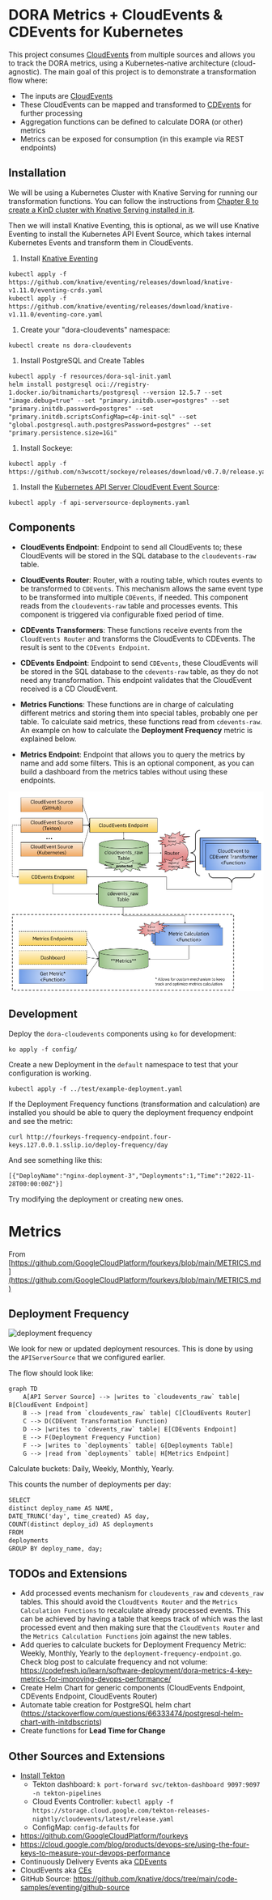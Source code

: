 # DORA Metrics + CloudEvents & CDEvents for Kubernetes

This project consumes [CloudEvents](https://cloudevents.io) from multiple sources and allows you to track the DORA metrics, using  a Kubernetes-native architecture (cloud-agnostic).
The main goal of this project is to demonstrate a transformation flow where:
- The inputs are [CloudEvents](https://cloudevents.io)
- These CloudEvents can be mapped and transformed to [CDEvents](https://cdevents.dev) for further processing
- Aggregation functions can be defined to calculate DORA (or other) metrics
- Metrics can be exposed for consumption (in this example via REST endpoints)


## Installation

We will be using a Kubernetes Cluster with Knative Serving for running our transformation functions. You can follow the instructions from [Chapter 8 to create a KinD cluster with Knative Serving installed in it](). 

Then we will install Knative Eventing, this is optional, as we will use Knative Eventing to install the Kubernetes API Event Source, which takes internal Kubernetes Events and transform them in CloudEvents.


1. Install [Knative Eventing](https://knative.dev/docs/install/yaml-install/eventing/install-eventing-with-yaml/)
```
kubectl apply -f https://github.com/knative/eventing/releases/download/knative-v1.11.0/eventing-crds.yaml
kubectl apply -f https://github.com/knative/eventing/releases/download/knative-v1.11.0/eventing-core.yaml
```

1. Create your "dora-cloudevents" namespace: 
```
kubectl create ns dora-cloudevents
```

1. Install PostgreSQL and Create Tables
```
kubectl apply -f resources/dora-sql-init.yaml
helm install postgresql oci://registry-1.docker.io/bitnamicharts/postgresql --version 12.5.7 --set "image.debug=true" --set "primary.initdb.user=postgres" --set "primary.initdb.password=postgres" --set "primary.initdb.scriptsConfigMap=c4p-init-sql" --set "global.postgresql.auth.postgresPassword=postgres" --set "primary.persistence.size=1Gi"
```


1. Install Sockeye: 

```
kubectl apply -f https://github.com/n3wscott/sockeye/releases/download/v0.7.0/release.yaml
```

1. Install the [Kubernetes API Server CloudEvent Event Source](https://knative.dev/docs/eventing/sources/apiserversource/getting-started/#create-an-apiserversource-object): 
```
kubectl apply -f api-serversource-deployments.yaml
```


## Components

- **CloudEvents Endpoint**: Endpoint to send all CloudEvents to; these CloudEvents will be stored in the SQL database to the `cloudevents-raw` table. 

- **CloudEvents Router**: Router, with a routing table, which routes events to be transformed to `CDEvents`. This mechanism allows the same event type to be transformed into multiple `CDEvents`, if needed. This component reads from the `cloudevents-raw` table and processes events. This component is triggered via configurable fixed period of time. 

- **CDEvents Transformers**: These functions receive events from the `CloudEvents Router`  and transforms the CloudEvents to CDEvents. The result is sent to the `CDEvents Endpoint`. 


- **CDEvents Endpoint**: Endpoint to send `CDEvents`, these CloudEvents will be stored in the SQL database to the `cdevents-raw` table, as they do not need any transformation. This endpoint validates that the CloudEvent received is a CD CloudEvent. 

- **Metrics Functions**: These functions are in charge of calculating different metrics and storing them into special tables, probably one per table. To calculate said metrics, these functions read from `cdevents-raw`. An example on how to calculate the **Deployment Frequency** metric is explained below. 

- **Metrics Endpoint**: Endpoint that allows you to query the metrics by name and add some filters. This is an optional component, as you can build a dashboard from the metrics tables without using these endpoints.


![dora-cloudevents-architecture](../imgs/dora-cloudevents-architecture.png)


## 


## Development 

Deploy the `dora-cloudevents` components using `ko` for development:

```
ko apply -f config/
```


Create a new Deployment in the `default` namespace to test that your configuration is working.

```
kubectl apply -f ../test/example-deployment.yaml
```

If the Deployment Frequency functions (transformation and calculation) are installed you should be able to query the deployment frequency endpoint and see the metric: 

```
curl http://fourkeys-frequency-endpoint.four-keys.127.0.0.1.sslip.io/deploy-frequency/day
```
And see something like this: 

```
[{"DeployName":"nginx-deployment-3","Deployments":1,"Time":"2022-11-28T00:00:00Z"}]
```

Try modifying the deployment or creating new ones.


# Metrics

From [https://github.com/GoogleCloudPlatform/fourkeys/blob/main/METRICS.md](https://github.com/GoogleCloudPlatform/fourkeys/blob/main/METRICS.md)

## Deployment Frequency

![deployment frequency](imgs/deployment-frequency-metric.png)

We look for new or updated deployment resources. This is done by using the `APIServerSource` that we configured earlier. 

The flow should look like: 
```mermaid
graph TD
    A[API Server Source] --> |writes to `cloudevents_raw` table| B[CloudEvent Endpoint]
    B --> |read from `cloudevents_raw` table| C[CloudEvents Router]
    C --> D(CDEvent Transformation Function)
    D --> |writes to `cdevents_raw` table| E[CDEvents Endpoint]
    E --> F(Deployment Frequency Function)
    F --> |writes to `deployments` table| G[Deployments Table]
    G --> |read from `deployments` table| H[Metrics Endpoint]
```


Calculate buckets: Daily, Weekly, Monthly, Yearly.


This counts the number of deployments per day: 

```
SELECT
distinct deploy_name AS NAME,
DATE_TRUNC('day', time_created) AS day,
COUNT(distinct deploy_id) AS deployments
FROM
deployments
GROUP BY deploy_name, day;
```


## TODOs and Extensions

- Add processed events mechanism for `cloudevents_raw` and `cdevents_raw` tables. This should avoid the `CloudEvents Router` and the `Metrics Calculation Functions` to recalculate already processed events. This can be achieved by having a table that keeps track of which was the last processed event and then making sure that the `CloudEvents Router` and the `Metrics Calculation Functions` join against the new tables. 
- Add queries to calculate buckets for Deployment Frequency Metric: Weekly, Monthly, Yearly to the `deployment-frequency-endpoint.go`. Check blog post to calculate frequency and not volume: https://codefresh.io/learn/software-deployment/dora-metrics-4-key-metrics-for-improving-devops-performance/
- Create Helm Chart for generic components (CloudEvents Endpoint, CDEvents Endpoint, CloudEvents Router)
- Automate table creation for PostgreSQL helm chart (https://stackoverflow.com/questions/66333474/postgresql-helm-chart-with-initdbscripts)
- Create functions for **Lead Time for Change**


## Other Sources and Extensions

- [Install Tekton](https://github.com/cdfoundation/sig-events/tree/main/poc/tekton)
  - Tekton dashboard: `k port-forward svc/tekton-dashboard 9097:9097 -n tekton-pipelines`
  - Cloud Events Controller: `kubectl apply -f https://storage.cloud.google.com/tekton-releases-nightly/cloudevents/latest/release.yaml`
  - ConfigMap: `config-defaults` for <SINK URL>
- https://github.com/GoogleCloudPlatform/fourkeys
- https://cloud.google.com/blog/products/devops-sre/using-the-four-keys-to-measure-your-devops-performance
- Continuously Delivery Events aka [CDEvents](https://cdevents.dev)
- CloudEvents aka [CEs](https://cloudevents.io/)  
- GitHub Source: https://github.com/knative/docs/tree/main/code-samples/eventing/github-source
